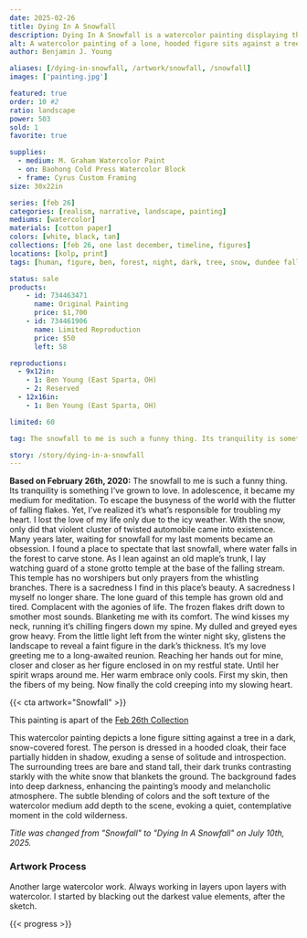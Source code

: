 ```yaml
---
date: 2025-02-26
title: Dying In A Snowfall
description: Dying In A Snowfall is a watercolor painting displaying the reality of that Feb 26th snowfall night.
alt: A watercolor painting of a lone, hooded figure sits against a tree in a dark, snow-covered forest, evoking a sense of solitude and introspection.
author: Benjamin J. Young

aliases: [/dying-in-snowfall, /artwork/snowfall, /snowfall]
images: ['painting.jpg']

featured: true
order: 10 #2
ratio: landscape
power: 503
sold: 1
favorite: true

supplies:
  - medium: M. Graham Watercolor Paint
  - on: Baohong Cold Press Watercolor Block
  - frame: Cyrus Custom Framing
size: 30x22in

series: [feb 26]
categories: [realism, narrative, landscape, painting]
mediums: [watercolor]
materials: [cotton paper]
colors: [white, black, tan]
collections: [feb 26, one last december, timeline, figures]
locations: [kolp, print]
tags: [human, figure, ben, forest, night, dark, tree, snow, dundee falls, winter, melancholy, cold, outdoors]

status: sale
products:
    - id: 734463471
      name: Original Painting
      price: $1,700
    - id: 734461906
      name: Limited Reproduction
      price: $50
      left: 58

reproductions:
  - 9x12in:
    - 1: Ben Young (East Sparta, OH)
    - 2: Reserved
  - 12x16in:
    - 1: Ben Young (East Sparta, OH)

limited: 60

tag: The snowfall to me is such a funny thing. Its tranquility is something I’ve grown to love. In adolescence, it became my medium for meditation. To escape the busyness of the world with the flutter of falling flakes. Yet, I’ve realized it’s what’s responsible for troubling my heart. I lost the love of my life only due to the icy weather. With the snow, only did that violent cluster of twisted automobile came into existence. Many years later, waiting for snowfall for my last moments became an obsession. I found a place to spectate that last snowfall, where water falls in the forest to carve stone. As I lean against an old maple’s trunk, I lay watching guard of a stone grotto temple at the base of the falling stream. This temple has no worshipers but only prayers from the whistling branches. There is a sacredness I find in this place’s beauty. A sacredness I myself no longer share. The lone guard of this temple has grown old and tired. Complacent with the agonies of life. The frozen flakes drift down to smother most sounds. Blanketing me with its comfort. The wind kisses my neck, running it’s chilling fingers down my spine. My dulled and greyed eyes grow heavy. From the little light left from the winter night sky, glistens the landscape to reveal a faint figure in the dark’s thickness. It’s my love greeting me to a long-awaited reunion. Reaching her hands out for mine, closer and closer as her figure enclosed in on my restful state. Until her spirit wraps around me. Her warm embrace only cools. First my skin, then the fibers of my being. Now finally the cold creeping into my slowing heart.

story: /story/dying-in-a-snowfall
---
```


**Based on February 26th, 2020:** The snowfall to me is such a funny thing. Its tranquility is something I’ve grown to love. In adolescence, it became my medium for meditation. To escape the busyness of the world with the flutter of falling flakes. Yet, I’ve realized it’s what’s responsible for troubling my heart. I lost the love of my life only due to the icy weather. With the snow, only did that violent cluster of twisted automobile came into existence. Many years later, waiting for snowfall for my last moments became an obsession. I found a place to spectate that last snowfall, where water falls in the forest to carve stone. As I lean against an old maple’s trunk, I lay watching guard of a stone grotto temple at the base of the falling stream. This temple has no worshipers but only prayers from the whistling branches. There is a sacredness I find in this place’s beauty. A sacredness I myself no longer share. The lone guard of this temple has grown old and tired. Complacent with the agonies of life. The frozen flakes drift down to smother most sounds. Blanketing me with its comfort. The wind kisses my neck, running it’s chilling fingers down my spine. My dulled and greyed eyes grow heavy. From the little light left from the winter night sky, glistens the landscape to reveal a faint figure in the dark’s thickness. It’s my love greeting me to a long-awaited reunion. Reaching her hands out for mine, closer and closer as her figure enclosed in on my restful state. Until her spirit wraps around me. Her warm embrace only cools. First my skin, then the fibers of my being. Now finally the cold creeping into my slowing heart.

<!--more-->

{{< cta artwork="Snowfall" >}}

This painting is apart of the [Feb 26th Collection](/collections/feb-26)

This watercolor painting depicts a lone figure sitting against a tree in a dark, snow-covered forest. The person is dressed in a hooded cloak, their face partially hidden in shadow, exuding a sense of solitude and introspection. The surrounding trees are bare and stand tall, their dark trunks contrasting starkly with the white snow that blankets the ground. The background fades into deep darkness, enhancing the painting’s moody and melancholic atmosphere. The subtle blending of colors and the soft texture of the watercolor medium add depth to the scene, evoking a quiet, contemplative moment in the cold wilderness.

_Title was changed from "Snowfall" to "Dying In A Snowfall" on July 10th, 2025._

### Artwork Process ###

Another large watercolor work. Always working in layers upon layers with watercolor. I started by blacking out the darkest value elements, after the sketch.

{{< progress >}}